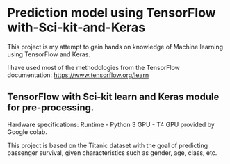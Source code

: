 # Prediction model using TensorFlow with-Sci-kit-and-Keras
This project is my attempt to gain hands on knowledge of Machine learning using TensorFlow and Keras.

I have used most of the methodologies from the TensorFlow documentation: 
https://www.tensorflow.org/learn

## TensorFlow with Sci-kit learn and Keras module for pre-processing.

Hardware specifications: 
Runtime - Python 3
GPU - T4 GPU provided by Google colab.

This project is based on the Titanic dataset with the goal of predicting passenger survival, given characteristics such as gender, age, class, etc.
